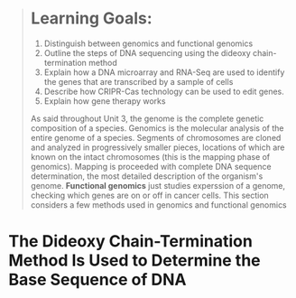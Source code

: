 > # Learning Goals:
> 1. Distinguish between genomics and functional genomics
> 2. Outline the steps of DNA sequencing using the dideoxy chain-termination method
> 3. Explain how a DNA microarray and RNA-Seq are used to identify the genes that are transcribed by a sample of cells
> 4. Describe how CRIPR-Cas technology can be used to edit genes.
> 5. Explain how gene therapy works
>
> As said throughout Unit 3, the genome is the complete genetic composition of a species. Genomics is the molecular analysis of the entire genome of a species. Segments of chromosomes are cloned and analyzed in progressively smaller pieces, locations of which are known on the intact chromosomes (this is the mapping phase of genomics). Mapping is proceeded with complete DNA sequence determination, the most detailed description of the organism's genome. **Functional genomics** just studies experssion of a genome, checking which genes are on or off in cancer cells. This section considers a few methods used in genomics and functional genomics

# The Dideoxy Chain-Termination Method Is Used to Determine the Base Sequence of DNA
